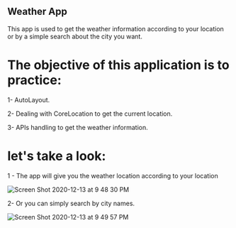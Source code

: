 ## Weather App
This app is used to get the weather information according to your location or by a simple search about the city you want. 

# The objective of this application is to practice:

1- AutoLayout. 

2- Dealing with CoreLocation to get the current location.

3- APIs handling to get the weather information.




# let's take a look:


1 - The app will give you the weather location according to your location

![Screen Shot 2020-12-13 at 9 48 30 PM](https://user-images.githubusercontent.com/39662661/102022216-0399e600-3d8e-11eb-9276-0b6b5509ae3d.png)

2- Or you can simply search by city names.

![Screen Shot 2020-12-13 at 9 49 57 PM](https://user-images.githubusercontent.com/39662661/102022277-67241380-3d8e-11eb-8b41-3f22ce763098.png)

